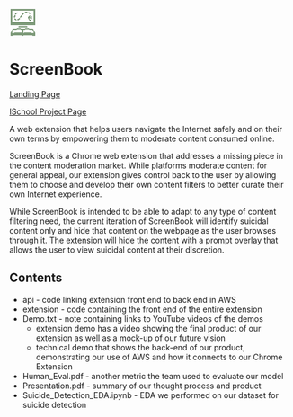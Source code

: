 ![alt text](https://github.com/shhsieh99/Project_Showcase/blob/main/ScreenBook/extension/assets/icons/48.png "Logo")
# ScreenBook

[Landing Page](https://projectscreenbook.wordpress.com/)

[ISchool Project Page](https://www.ischool.berkeley.edu/projects/2022/screenbook)

A web extension that helps users navigate the Internet safely and on their own terms by empowering them to moderate content consumed online.

ScreenBook is a Chrome web extension that addresses a missing piece in the content moderation market. While platforms moderate content for general appeal, our extension gives control back to the user by allowing them to choose and develop their own content filters to better curate their own Internet experience.

While ScreenBook is intended to be able to adapt to any type of content filtering need, the current iteration of ScreenBook will identify suicidal content only and hide that content on the webpage as the user browses through it. The extension will hide the content with a prompt overlay that allows the user to view suicidal content at their discretion.

## Contents
* api - code linking extension front end to back end in AWS
* extension - code containing the front end of the entire extension
* Demo.txt - note containing links to YouTube videos of the demos
    - extension demo has a video showing the final product of our extension as well as a mock-up of our future vision
    - technical demo that shows the back-end of our product, demonstrating our use of AWS and how it connects to our Chrome Extension
* Human_Eval.pdf - another metric the team used to evaluate our model
* Presentation.pdf - summary of our thought process and product
* Suicide_Detection_EDA.ipynb - EDA we performed on our dataset for suicide detection